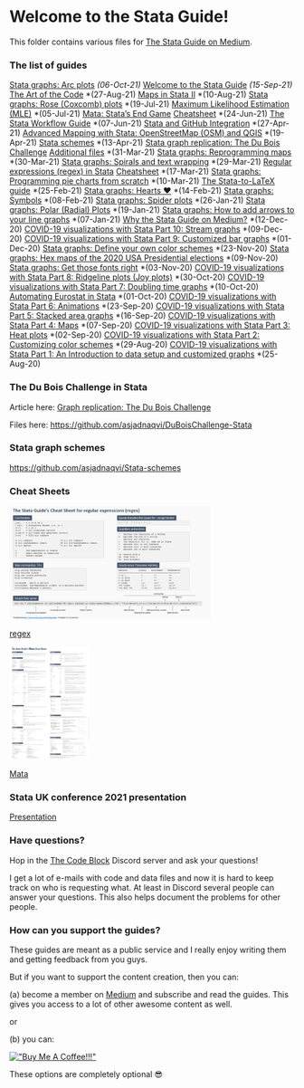 # Welcome to the Stata Guide!

This folder contains various files for [The Stata Guide on Medium](https://medium.com/the-stata-guide). 

### The list of guides

[Stata graphs: Arc plots](https://medium.com/the-stata-guide/stata-graphs-arc-plots-eb87015510e6)	*(06-Oct-21)*
[Welcome to the Stata Guide](https://medium.com/the-stata-guide/welcome-to-the-stata-guide-12adf81ec3d)	*(15-Sep-21)*
[The Art of the Code](https://medium.com/the-stata-guide/the-art-of-the-code-e3d44efd84cb)	*(27-Aug-21)
[Maps in Stata II](https://medium.com/the-stata-guide/maps-in-stata-ii-fcb574270269)	*(10-Aug-21)
[Stata graphs: Rose (Coxcomb) plots](https://medium.com/the-stata-guide/stata-graphs-rose-coxcomb-plots-5a8af366b39b)	*(19-Jul-21)
[Maximum Likelihood Estimation (MLE)](https://medium.com/the-stata-guide/maximum-likelihood-estimation-mle-88b869158a7d)	*(05-Jul-21)
[Mata: Stata’s End Game](https://medium.com/the-stata-guide/mata-statas-end-game-5983c0ee11bd) [Cheatsheet](MATA_cheatsheet_v3.pdf)	*(24-Jun-21)
[The Stata Workflow Guide](https://medium.com/the-stata-guide/the-stata-workflow-guide-52418ce35006)	*(07-Jun-21)
[Stata and GitHub Integration](https://medium.com/the-stata-guide/stata-and-github-integration-8c87ddf9784a)	*(27-Apr-21)
[Advanced Mapping with Stata: OpenStreetMap (OSM) and QGIS](https://medium.com/the-stata-guide/advanced-mapping-with-stata-openstreetmap-osm-and-qgis-412c04d8ddd1)	*(19-Apr-21)
[Stata schemes](https://medium.com/the-stata-guide/stata-schemes-5ef99d099585)	*(13-Apr-21)
[Stata graph replication: The Du Bois Challenge](https://medium.com/the-stata-guide/graph-replication-the-du-bois-challenge-f0db93e719e6) [Additional files](https://github.com/asjadnaqvi/DuBoisChallenge-Stata)	*(31-Mar-21)
[Stata graphs: Reprogramming maps](https://medium.com/the-stata-guide/stata-graphs-reprogramming-maps-204f9ec3f2e4)	*(30-Mar-21)
[Stata graphs: Spirals and text wrapping](https://medium.com/the-stata-guide/stata-graphs-spirals-and-text-wrapping-628ea333cc21)	*(29-Mar-21)
[Regular expressions (regex) in Stata](https://medium.com/the-stata-guide/regular-expressions-regex-in-stata-6e5c200ef27c) [Cheatsheet](Stata_regex_cheatsheet_v1.pdf)	*(17-Mar-21)
[Stata graphs: Programming pie charts from scratch](https://medium.com/the-stata-guide/stata-graphs-programming-pie-charts-from-scratch-bddcfc689034)	*(10-Mar-21)
[The Stata-to-LaTeX guide](https://medium.com/the-stata-guide/the-stata-to-latex-guide-6e7ed5622856)	*(25-Feb-21)
[Stata graphs: Hearts ♥](https://medium.com/the-stata-guide/i-stata-391736dc6bad)	*(14-Feb-21)
[Stata graphs: Symbols](https://medium.com/the-stata-guide/stata-graphs-using-symbols-in-figures-be3fc26161ff)	*(08-Feb-21)
[Stata graphs: Spider plots](https://medium.com/the-stata-guide/stata-graphs-spider-plots-613808b51f73)	*(26-Jan-21)
[Stata graphs: Polar (Radial) Plots](https://medium.com/the-stata-guide/stata-graphs-polar-radial-plots-c19e705b56aa) *(19-Jan-21)
[Stata graphs: How to add arrows to your line graphs](https://medium.com/the-stata-guide/stata-graphs-how-to-add-arrows-to-your-line-graphs-69c1c08949c7)	*(07-Jan-21)
[Why the Stata Guide on Medium?](https://medium.com/the-stata-guide/why-the-stata-guide-on-medium-4b9b9d00a172)	*(12-Dec-20)
[COVID-19 visualizations with Stata Part 10: Stream graphs](https://medium.com/the-stata-guide/covid-19-visualizations-with-stata-part-10-stream-graphs-9d55db12318a)	*(09-Dec-20)
[COVID-19 visualizations with Stata Part 9: Customized bar graphs](https://medium.com/the-stata-guide/covid-19-visualizations-with-stata-part-9-customized-bar-graphs-dde096567837)	*(01-Dec-20)
[Stata graphs: Define your own color schemes](https://medium.com/the-stata-guide/stata-graphs-define-your-own-color-schemes-4320b16f7ef7)	*(23-Nov-20)
[Stata graphs: Hex maps of the 2020 USA Presidential elections](https://medium.com/the-stata-guide/stata-graphs-hex-maps-of-the-2020-usa-presidential-elections-ce106f6f8095)	*(09-Nov-20)
[Stata graphs: Get those fonts right](https://medium.com/the-stata-guide/stata-graphs-get-those-fonts-right-c38d35625142)	*(03-Nov-20)
[COVID-19 visualizations with Stata Part 8: Ridgeline plots (Joy plots)](https://medium.com/the-stata-guide/covid-19-visualizations-with-stata-part-8-joy-plots-ridge-line-plots-dbe022e7264d)	*(30-Oct-20)
[COVID-19 visualizations with Stata Part 7: Doubling time graphs](https://medium.com/the-stata-guide/covid-19-visualizations-with-stata-part-7-doubling-time-graphs-1-58b7687cbdc0)	*(10-Oct-20)
[Automating Eurostat in Stata](https://medium.com/the-stata-guide/automating-eurostat-in-stata-part-1-a047941b2b4f)	*(01-Oct-20)
[COVID-19 visualizations with Stata Part 6: Animations](https://medium.com/the-stata-guide/covid-19-visualizations-with-stata-part-6-animations-f9d2b09985c2)	*(23-Sep-20)
[COVID-19 visualizations with Stata Part 5: Stacked area graphs](https://medium.com/the-stata-guide/covid-19-visualizations-with-stata-part-5-stacked-area-graphs-ed976d025365)	*(16-Sep-20)
[COVID-19 visualizations with Stata Part 4: Maps](https://medium.com/the-stata-guide/covid-19-visualizations-with-stata-part-4-maps-fbd4fe2642f6)	*(07-Sep-20)
[COVID-19 visualizations with Stata Part 3: Heat plots](https://medium.com/the-stata-guide/covid-19-visualizations-with-stata-part-3-heat-plots-e2ef5ac1160b)	*(02-Sep-20)
[COVID-19 visualizations with Stata Part 2: Customizing color schemes](https://medium.com/the-stata-guide/covid-19-visualizations-with-stata-part-2-customizing-color-schemes-206af77d00ce)	*(29-Aug-20)
[COVID-19 visualizations with Stata Part 1: An Introduction to data setup and customized graphs](https://medium.com/the-stata-guide/covid-19-data-visualization-with-stata-part-1-an-introduction-to-data-setup-and-customized-6b879a1e8647)	*(25-Aug-20)


### The Du Bois Challenge in Stata

Article here: [Graph replication: The Du Bois Challenge](https://medium.com/the-stata-guide/graph-replication-the-du-bois-challenge-f0db93e719e6)

Files here: https://github.com/asjadnaqvi/DuBoisChallenge-Stata


### Stata graph schemes
https://github.com/asjadnaqvi/Stata-schemes


### Cheat Sheets

<img src="./graphs/Stata_regex_cheatsheet_v1.png" height="200" title="regex">

[regex](Stata_regex_cheatsheet_v1.pdf)


<img src="./graphs/MATA_cheatsheet_v3.png" height="200" title="mata">

[Mata](MATA_cheatsheet_v3.pdf)

### Stata UK conference 2021 presentation

[Presentation](./presentations/Stata_viz_2021.pdf)


### Have questions?

Hop in the [The Code Block](https://discord.gg/x6VGAXay) Discord server and ask your questions!

I get a lot of e-mails with code and data files and now it is hard to keep track on who is requesting what. At least in Discord several people can answer your questions. This also helps document the problems for other people.




### How can you support the guides?

These guides are meant as a public service and I really enjoy writing them and getting feedback from you guys. 

But if you want to support the content creation, then you can:


(a) become a member on [Medium](https://medium.com) and subscribe and read the guides. This gives you access to a lot of other awesome content as well.

or 

(b) you can:
 
[!["Buy Me A Coffee!!!"](https://www.buymeacoffee.com/assets/img/custom_images/orange_img.png)](https://www.buymeacoffee.com/asjadnaqvi)


These options are completely optional :sunglasses:

